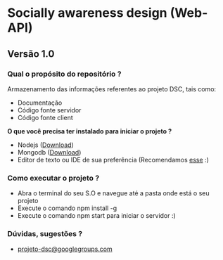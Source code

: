 # Socially awareness design (**Web-API**)

##  Versão 1.0 ##

### Qual o propósito do repositório ? ###

Armazenamento das informações referentes ao projeto DSC, tais como:

* Documentação
* Código fonte servidor
* Código fonte client

**O que você precisa ter instalado para iniciar o projeto ?**

* Nodejs ([Download](http://nodejs.org/download/))
* Mongodb ([Download](https://www.mongodb.org/downloads))
* Editor de texto ou IDE de sua preferência (Recomendamos  [esse](http://www.sublimetext.com/3)  :)

### Como executar o projeto ? ###

* Abra o terminal do seu S.O e navegue até a pasta onde está o seu projeto
* Execute o comando npm install -g
* Execute o comando npm start para iniciar o servidor :)

### Dúvidas, sugestões ? ###

* projeto-dsc@googlegroups.com
